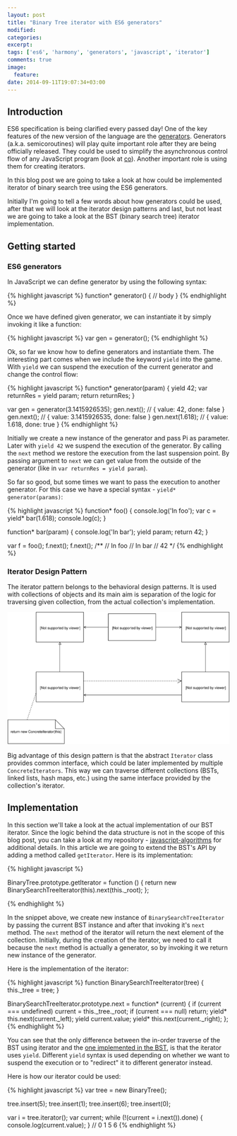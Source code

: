 ```yaml
---
layout: post
title: "Binary Tree iterator with ES6 generators"
modified:
categories: 
excerpt:
tags: ['es6', 'harmony', 'generators', 'javascript', 'iterator']
comments: true
image:
  feature:
date: 2014-09-11T19:07:34+03:00
---
```


## Introduction

ES6 specification is being clarified every passed day! One of the key features of the new version of the language are the [generators](https://en.wikipedia.org/wiki/Generator_(computer_programming)).
Generators (a.k.a. semicoroutines) will play quite important role after they are being officially released. They could be used to simplify the asynchronous control flow of any JavaScript program (look at [co](https://github.com/visionmedia/co)). Another important role is using them for creating iterators.

In this blog post we are going to take a look at how could be implemented iterator of binary search tree using the ES6 generators.

Initially I'm going to tell a few words about how generators could be used, after that we will look at the iterator design patterns and last, but not least we are going to take a look at the BST (binary search tree) iterator implementation.

## Getting started

### ES6 generators

In JavaScript we can define generator by using the following syntax:

{% highlight javascript %}
function* generator() {
  // body
}
{% endhighlight %}

Once we have defined given generator, we can instantiate it by simply invoking it like a function:

{% highlight javascript %}
var gen = generator();
{% endhighlight %}

Ok, so far we know how to define generators and instantiate them. The interesting part comes when we include the keyword `yield` into the game. With `yield` we can suspend the execution of the current generator and change the control flow:

{% highlight javascript %}
function* generator(param) {
  yield 42;
  var returnRes = yield param;
  return returnRes;
}

var gen = generator(3.1415926535);
gen.next(); // { value: 42, done: false }
gen.next(); // { value: 3.1415926535, done: false }
gen.next(1.618); // { value: 1.618, done: true }
{% endhighlight %}

Initially we create a new instance of the generator and pass Pi as parameter. Later with `yield 42` we suspend the execution of the generator. By calling the `next` method we restore the execution from the last suspension point. By passing argument to `next` we can get value from the outside of the generator (like in `var returnRes = yield param`).

So far so good, but some times we want to pass the execution to another generator. For this case we have a special syntax - `yield* generator(params)`:

{% highlight javascript %}
function* foo() {
  console.log('In foo');
  var c = yield* bar(1.618);
  console.log(c);
}

function* bar(param) {
  console.log('In bar');
  yield param;
  return 42;
}

var f = foo();
f.next();
f.next();
/**
  // In foo
  // In bar
  // 42
*/
{% endhighlight %}

### Iterator Design Pattern

The iterator pattern belongs to the behavioral design patterns. It is used with collections of objects and its main aim is separation of the logic for traversing given collection, from the actual collection's implementation.

!["Iterator"](/images/patterns/behavioral/iterator.svg "Iterator")

Big advantage of this design pattern is that the abstract `Iterator` class provides common interface, which could be later implemented by multiple `ConcreteIterators`. This way we can traverse different collections (BSTs, linked lists, hash maps, etc.) using the same interface provided by the collection's iterator.

## Implementation

In this section we'll take a look at the actual implementation of our BST iterator. Since the logic behind the data structure is not in the scope of this blog post, you can take a look at my repository - [javascript-algorithms](https://github.com/mgechev/javascript-algorithms/blob/master/src/data-structures/binary-search-tree.js) for additional details.
In this article we are going to extend the BST's API by adding a method called `getIterator`.
Here is its implementation:

{% highlight javascript %}

BinaryTree.prototype.getIterator = function () {
  return new BinarySearchTreeIterator(this).next(this._root);
};

{% endhighlight %}

In the snippet above, we create new instance of `BinarySearchTreeIterator` by passing the current BST instance and after that invoking it's `next` method. The `next` method of the iterator will return the next element of the collection. Initially, during the creation of the iterator, we need to call it because the `next` method is actually a generator, so by invoking it we return new instance of the generator.

Here is the implementation of the iterator:

{% highlight javascript %}
function BinarySearchTreeIterator(tree) {
  this._tree = tree;
}

BinarySearchTreeIterator.prototype.next = function* (current) {
  if (current === undefined)
    current = this._tree._root;
  if (current === null)
    return;
  yield* this.next(current._left);
  yield current.value;
  yield* this.next(current._right);
};
{% endhighlight %}

You can see that the only difference between the in-order traverse of the BST using iterator and the [one implemented in the BST](https://github.com/mgechev/javascript-algorithms/blob/master/src/data-structures/binary-search-tree.js#L65-L72), is that the iterator uses `yield`. Different `yield` syntax is used depending on whether we want to suspend the execution or to "redirect" it to different generator instead.

Here is how our iterator could be used:

{% highlight javascript %}
var tree = new BinaryTree();

tree.insert(5);
tree.insert(1);
tree.insert(6);
tree.insert(0);

var i = tree.iterator();
var current;
while (!(current = i.next()).done) {
  console.log(current.value);
}
// 0 1 5 6
{% endhighlight %}

